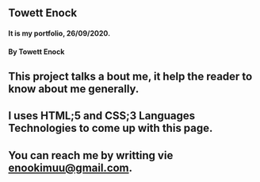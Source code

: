 ## Towett Enock
#### It is my portfolio, 26/09/2020.
#### By **Towett Enock**
## This project talks a bout me, it help the reader to know about me generally.
## I uses HTML;5 and CSS;3 Languages Technologies to come up with this page.
## You can reach me by writting vie enookimuu@gmail.com.
  

